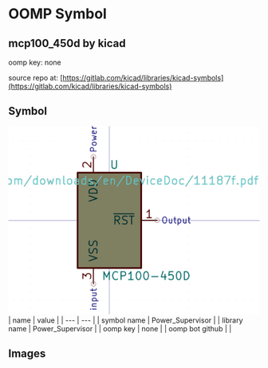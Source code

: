 # OOMP Symbol  
## mcp100_450d  by kicad  
  
oomp key: none  
  
source repo at: [https://gitlab.com/kicad/libraries/kicad-symbols](https://gitlab.com/kicad/libraries/kicad-symbols)  
## Symbol  
  
[![working.png](working_600.png)](working.png)  
| name | value | 
| --- | --- | 
| symbol name | Power_Supervisor | 
| library name | Power_Supervisor | 
| oomp key | none | 
| oomp bot github |  | 
## Images  
